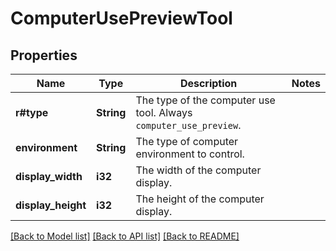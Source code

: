 # ComputerUsePreviewTool

## Properties

Name | Type | Description | Notes
------------ | ------------- | ------------- | -------------
**r#type** | **String** | The type of the computer use tool. Always `computer_use_preview`. | 
**environment** | **String** | The type of computer environment to control. | 
**display_width** | **i32** | The width of the computer display. | 
**display_height** | **i32** | The height of the computer display. | 

[[Back to Model list]](../README.md#documentation-for-models) [[Back to API list]](../README.md#documentation-for-api-endpoints) [[Back to README]](../README.md)



